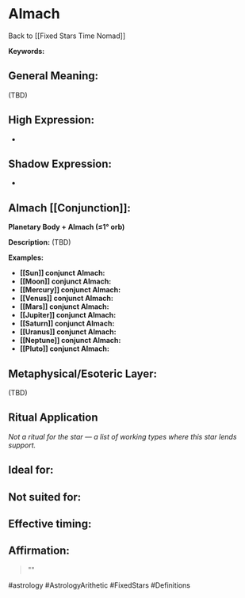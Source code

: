 # Almach

Back to [[Fixed Stars Time Nomad]]

**Keywords:** 

## General Meaning:
(TBD)

## High Expression:
- 

## Shadow Expression:
- 

## Almach [[Conjunction]]:

**Planetary Body + Almach (≤1° orb)**

**Description:**
(TBD)

**Examples:**
- **[[Sun]] conjunct Almach:** 
- **[[Moon]] conjunct Almach:** 
- **[[Mercury]] conjunct Almach:** 
- **[[Venus]] conjunct Almach:** 
- **[[Mars]] conjunct Almach:** 
- **[[Jupiter]] conjunct Almach:** 
- **[[Saturn]] conjunct Almach:** 
- **[[Uranus]] conjunct Almach:** 
- **[[Neptune]] conjunct Almach:** 
- **[[Pluto]] conjunct Almach:** 

## Metaphysical/Esoteric Layer:
(TBD)

## Ritual Application
*Not a ritual for the star — a list of working types where this star lends support.*

**Ideal for:**
- 
**Not suited for:**
- 
**Effective timing:**
- 

## Affirmation:

> ""

#astrology #AstrologyArithetic #FixedStars #Definitions
